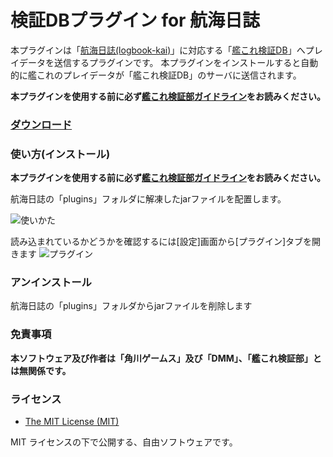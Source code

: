 # 検証DBプラグイン for 航海日誌

本プラグインは「[航海日誌(logbook-kai)](https://github.com/sanaehirotaka/logbook-kai)」に対応する「[艦これ検証DB](http://kcvdb.jp/)」へプレイデータを送信するプラグインです。
本プラグインをインストールすると自動的に艦これのプレイデータが「艦これ検証DB」のサーバに送信されます。

**本プラグインを使用する前に必ず[艦これ検証部ガイドライン](http://kcvdb.jp/guidelines)をお読みください。**

### [ダウンロード](https://github.com/sanaehirotaka/logbook-kcvdb-plugin/releases)

### 使い方(インストール)
**本プラグインを使用する前に必ず[艦これ検証部ガイドライン](http://kcvdb.jp/guidelines)をお読みください。**

航海日誌の「plugins」フォルダに解凍したjarファイルを配置します。

![使いかた](https://kancolle.sanaechan.net/kcvdb-plugin/install.png)

読み込まれているかどうかを確認するには[設定]画面から[プラグイン]タブを開きます
![プラグイン](https://kancolle.sanaechan.net/kcvdb-plugin/plugins.png)

### アンインストール
航海日誌の「plugins」フォルダからjarファイルを削除します

### 免責事項
**本ソフトウェア及び作者は「角川ゲームス」及び「DMM」、「艦これ検証部」とは無関係です。**

### ライセンス

* [The MIT License (MIT)](LICENSE)

MIT ライセンスの下で公開する、自由ソフトウェアです。
